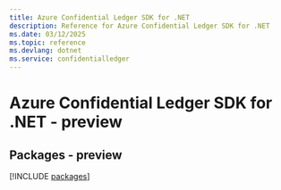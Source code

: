 ```yaml
---
title: Azure Confidential Ledger SDK for .NET
description: Reference for Azure Confidential Ledger SDK for .NET
ms.date: 03/12/2025
ms.topic: reference
ms.devlang: dotnet
ms.service: confidentialledger
---
```

# Azure Confidential Ledger SDK for .NET - preview
## Packages - preview
[!INCLUDE [packages](confidential-ledger-index.md)]